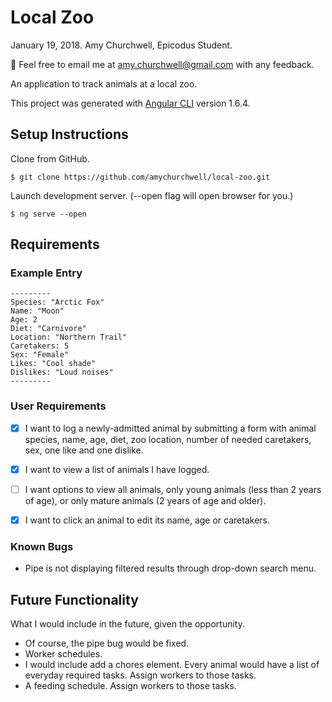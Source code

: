 # Local Zoo
January 19, 2018. Amy Churchwell, Epicodus Student.

:email: Feel free to email me at amy.churchwell@gmail.com with any feedback.

An application to track animals at a local zoo.

This project was generated with [Angular CLI](https://github.com/angular/angular-cli) version 1.6.4.

## Setup Instructions

Clone from GitHub.
```
$ git clone https://github.com/amychurchwell/local-zoo.git
```

Launch development server. (--open flag will open browser for you.)
```
$ ng serve --open
```

## Requirements

### Example Entry

```
---------
Species: "Arctic Fox"
Name: "Moon"
Age: 2
Diet: "Carnivore"
Location: "Northern Trail"
Caretakers: 5
Sex: "Female"
Likes: "Cool shade"
Dislikes: "Loud noises"
---------
```

### User Requirements

- [x] I want to log a newly-admitted animal by submitting a form with animal species, name, age, diet, zoo location, number of needed caretakers, sex, one like and one dislike.

- [x] I want to view a list of animals I have logged.

- [ ] I want options to view all animals, only young animals (less than 2 years of age), or only mature animals (2 years of age and older).

- [x] I want to click an animal to edit its name, age or caretakers.

### Known Bugs

* Pipe is not displaying filtered results through drop-down search menu.

## Future Functionality

What I would include in the future, given the opportunity.

* Of course, the pipe bug would be fixed.
* Worker schedules.
* I would include add a chores element. Every animal would have a list of everyday required tasks. Assign workers to those tasks.
* A feeding schedule. Assign workers to those tasks.
